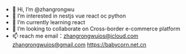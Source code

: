 - 👋 Hi, I’m @zhangrongwu
- 👀 I’m interested in nestjs vue react oc python 
- 🌱 I’m currently learning react
- 💞️ I’m looking to collaborate on  Cross-border e-commerce platform  
- 📫 reach me email：zhangrongwuios@icloud.com zhangrongwuios@gmail.com  https://babycorn.net.cn

<!---
zhangrongwu/zhangrongwu is a ✨ special ✨ repository because its `README.md` (this file) appears on your GitHub profile.
You can click the Preview link to take a look at your changes.
--->
